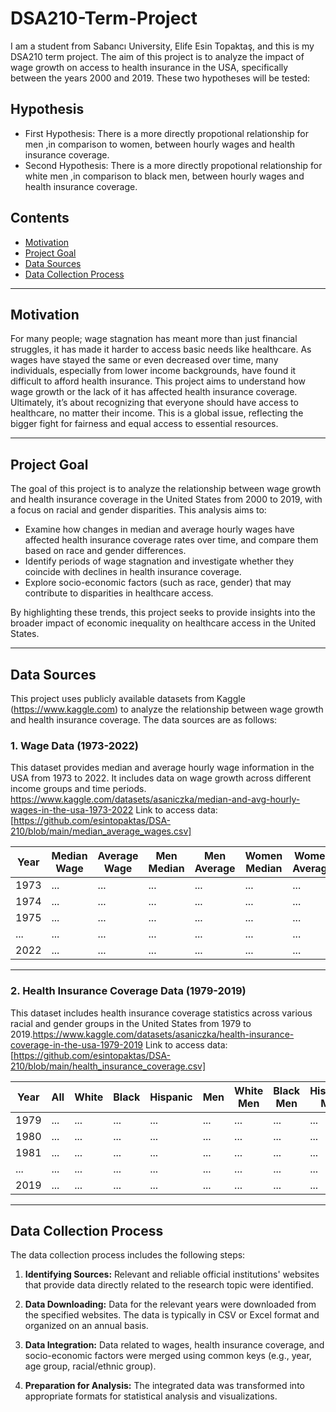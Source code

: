 # DSA210-Term-Project
I am a student from Sabancı University, Elife Esin Topaktaş, and this is my DSA210 term project. The aim of this project is to analyze the impact of wage growth on access to health insurance in the USA, specifically between the years 2000 and 2019.
These two hypotheses will be tested:
## **Hypothesis**
- First Hypothesis: There is a more directly propotional relationship for men ,in comparison to women, between hourly wages and health insurance coverage.
- Second Hypothesis:  There is a more directly propotional relationship for white men ,in comparison to black men, between hourly wages and health insurance coverage.



## **Contents** 

- [Motivation](#motivation)  
- [Project Goal](#project-goal)  
- [Data Sources](#data-sources)  
- [Data Collection Process](#data-collection-process) 
---

## **Motivation**  

For many people; wage stagnation has meant more than just financial struggles, it has made it harder to access basic needs like healthcare. As wages have stayed the same or even decreased over time, many individuals, especially from lower income backgrounds, have found it difficult to afford health insurance. This project aims to understand how wage growth or the lack of it has affected health insurance coverage. Ultimately, it’s about recognizing that everyone should have access to healthcare, no matter their income. This is a global issue, reflecting the bigger fight for fairness and equal access to essential resources.

---

## **Project Goal**  

The goal of this project is to analyze the relationship between wage growth and health insurance coverage in the United States from 2000 to 2019, with a focus on racial and gender disparities. This analysis aims to:

- Examine how changes in median and average hourly wages have affected health insurance coverage rates over time, and compare them based on race and gender differences.
- Identify periods of wage stagnation and investigate whether they coincide with declines in health insurance coverage.
- Explore socio-economic factors (such as race, gender) that may contribute to disparities in healthcare access.

By highlighting these trends, this project seeks to provide insights into the broader impact of economic inequality on healthcare access in the United States.

---

## **Data Sources**   

This project uses publicly available datasets from Kaggle (https://www.kaggle.com) to analyze the relationship between wage growth and health insurance coverage. The data sources are as follows:

### 1. Wage Data (1973-2022)  
This dataset provides median and average hourly wage information in the USA from 1973 to 2022. It includes data on wage growth across different income groups and time periods.
https://www.kaggle.com/datasets/asaniczka/median-and-avg-hourly-wages-in-the-usa-1973-2022
Link to access data: [https://github.com/esintopaktas/DSA-210/blob/main/median_average_wages.csv]

| Year | Median Wage | Average Wage | Men Median | Men Average | Women Median | Women Average | White Median | White Average | Black Median |
|------|------------|--------------|------------|-------------|--------------|--------------|--------------|--------------|--------------|
| 1973 | ...        | ...          | ...        | ...         | ...          | ...          | ...          | ...          | ...          |
| 1974 | ...        | ...          | ...        | ...         | ...          | ...          | ...          | ...          | ...          |
| 1975 | ...        | ...          | ...        | ...         | ...          | ...          | ...          | ...          | ...          |
| ...  | ...        | ...          | ...        | ...         | ...          | ...          | ...          | ...          | ...          |
| 2022 | ...        | ...          | ...        | ...         | ...          | ...          | ...          | ...          | ...          |

---

### 2. Health Insurance Coverage Data (1979-2019)  
This dataset includes health insurance coverage statistics across various racial and gender groups in the United States from 1979 to 2019.https://www.kaggle.com/datasets/asaniczka/health-insurance-coverage-in-the-usa-1979-2019
Link to access data: [https://github.com/esintopaktas/DSA-210/blob/main/health_insurance_coverage.csv]

| Year | All | White | Black | Hispanic | Men | White Men | Black Men | Hispanic Men | Women |
|------|-----|-------|-------|----------|-----|-----------|-----------|--------------|-------|
| 1979 | ... | ...   | ...   | ...      | ... | ...       | ...       | ...          | ...   |
| 1980 | ... | ...   | ...   | ...      | ... | ...       | ...       | ...          | ...   |
| 1981 | ... | ...   | ...   | ...      | ... | ...       | ...       | ...          | ...   |
| ...  | ... | ...   | ...   | ...      | ... | ...       | ...       | ...          | ...   |
| 2019 | ... | ...   | ...   | ...      | ... | ...       | ...       | ...          | ...   |

---
## **Data Collection Process**

The data collection process includes the following steps:

1. **Identifying Sources:** Relevant and reliable official institutions' websites that provide data directly related to the research topic were identified.

2. **Data Downloading:** Data for the relevant years were downloaded from the specified websites. The data is typically in CSV or Excel format and organized on an annual basis.

3. **Data Integration:** Data related to wages, health insurance coverage, and socio-economic factors were merged using common keys (e.g., year, age group, racial/ethnic group).

4. **Preparation for Analysis:** The integrated data was transformed into appropriate formats for statistical analysis and visualizations.


